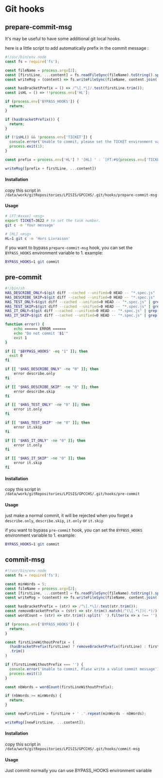# Git hooks

## prepare-commit-msg

It's may be useful to have some additional git local hooks.

here is a little script to add automatically prefix in the commit message :

```js
#!/usr/bin/env node
const fs = require('fs');

const fileName = process.argv[2];
const [firstLine, ...content] = fs.readFileSync(fileName).toString().split('\n');
const writeMsg = (content) => fs.writeFileSync(fileName, content.join('\n'));

const hasBracketPrefix = () => /^\[.*\]/.test(firstLine.trim());
const isHL = () => !!process.env['HL'];

if (process.env['BYPASS_HOOKS']) {
  return;
}

if (hasBracketPrefix()) {
  return;
}

if (!isHL() && !process.env['TICKET']) {
  console.error('Unable to commit, please set the TICKET environment variable');
  process.exit(1);
}

const prefix = process.env['HL'] ? '[HL] ' : `[FT:#${process.env['TICKET']}] `;

writeMsg([prefix + firstLine, ...content])

```

#### Installation
copy this script in `/data/work/gitRepositories/LPISIS/GPCCHS/.git/hooks/prepare-commit-msg`

#### Usage
```bash
# [FT:#xxxx] <msg>
export TICKET=3622 # to set the task number.
git c -m 'Your message'

# [HL] <msg>
HL=1 git c -m 'Hors Livraison'
```

if you want to bypass `prepare-commit-msg` hook, you can set the `BYPASS_HOOKS` environment variable to 1.
example:
```bash
BYPASS_HOOKS=1 git commit
```

## pre-commit

```bash
#!/bin/sh
HAS_DESCRIBE_ONLY=$(git diff --cached --unified=0 HEAD -- "*.spec.js" | grep '^\+' | grep -v '^+++' | grep 'describe\.only(' | wc -l)
HAS_DESCRIBE_SKIP=$(git diff --cached --unified=0 HEAD -- "*.spec.js" | grep '^\+' | grep -v '^+++' | grep 'describe\.skip(' | wc -l)
HAS_TEST_ONLY=$(git diff --cached --unified=0 HEAD -- "*.spec.js" | grep '^\+' | grep -v '^+++' | grep 'test\.only(' | wc -l)
HAS_TEST_SKIP=$(git diff --cached --unified=0 HEAD -- "*.spec.js" | grep '^\+' | grep -v '^+++' | grep 'test\.skip(' | wc -l)
HAS_IT_ONLY=$(git diff --cached --unified=0 HEAD -- "*.spec.js" | grep '^\+' | grep -v '^+++' | grep 'it\.only(' | wc -l)
HAS_IT_SKIP=$(git diff --cached --unified=0 HEAD -- "*.spec.js" | grep '^\+' | grep -v '^+++' | grep 'it\.skip(' | wc -l)

function error() {
    echo ====== ERROR ======
    echo "Do not commit '$1'"
    exit 1
}

if [[ "$BYPASS_HOOKS" -eq "1" ]]; then
  exit 0
fi

if [[ "$HAS_DESCRIBE_ONLY" -ne "0" ]]; then
    error describe.only
fi

if [[ "$HAS_DESCRIBE_SKIP" -ne "0" ]]; then
    error describe.skip
fi

if [[ "$HAS_TEST_ONLY" -ne "0" ]]; then
    error it.only
fi

if [[ "$HAS_TEST_SKIP" -ne "0" ]]; then
    error it.skip
fi

if [[ "$HAS_IT_ONLY" -ne "0" ]]; then
    error it.only
fi

if [[ "$HAS_IT_SKIP" -ne "0" ]]; then
    error it.skip
fi

```

#### Installation
copy this script in `/data/work/gitRepositories/LPISIS/GPCCHS/.git/hooks/pre-commit`

#### Usage
just make a normal commit, it will be rejected when you forget a `describe.only`, `describe.skip`, `it.only` or `it.skip`

if you want to bypass `pre-commit` hook, you can set the `BYPASS_HOOKS` environment variable to 1.
example:
```bash
BYPASS_HOOKS=1 git commit
```

## commit-msg

```js
#!/usr/bin/env node
const fs = require('fs');

const minWords = 5;
const fileName = process.argv[2];
const [firstLine, ...content] = fs.readFileSync(fileName).toString().split('\n');
const writeMsg = (content) => fs.writeFileSync(fileName, content.join('\n'));

const hasBracketPrefix = (str) => /^\[.*\]/.test(str.trim());
const removeBracketPrefix = (str) => str.trim().match(/^(\[.*\])(.*)/)[2];
const wordCount = (str) => str.trim().split(' ').filter(x => x !== '').length;

if (process.env['BYPASS_HOOKS']) {
  return;
}

const firstLineWithoutPrefix = (
  (hasBracketPrefix(firstLine) ? removeBracketPrefix(firstLine) : firstLine)
  .trim()
)

if (firstLineWithoutPrefix === '') {
  console.error('Unable to commit, Plase write a valid commit message');
  process.exit(1)
}

const nbWords = wordCount(firstLineWithoutPrefix);

if (nbWords >= minWords) {
  return;
}

const newFirstLine = firstLine + ' .'.repeat(minWords - nbWords);

writeMsg([newFirstLine, ...content]);

```

#### Installation
copy this script in `/data/work/gitRepositories/LPISIS/GPCCHS/.git/hooks/commit-msg`

#### Usage
Just commit normally
you can use BYPASS_HOOKS environment variable
